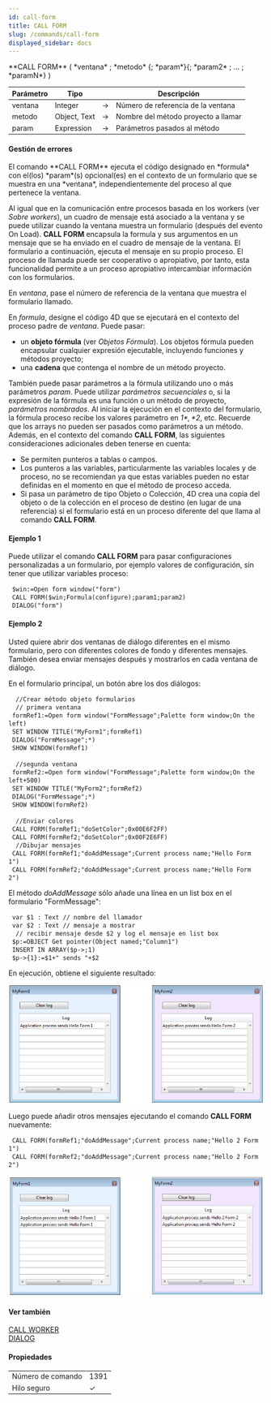 ```yaml
---
id: call-form
title: CALL FORM
slug: /commands/call-form
displayed_sidebar: docs
---
```


<!--REF #_command_.CALL FORM.Syntax-->**CALL FORM** ( *ventana* ; *metodo* {; *param*}{; *param2* ; ... ; *paramN*} )<!-- END REF-->
<!--REF #_command_.CALL FORM.Params-->
| Parámetro | Tipo |  | Descripción |
| --- | --- | --- | --- |
| ventana | Integer | &#8594;  | Número de referencia de la ventana |
| metodo | Object, Text | &#8594;  | Nombre del método proyecto a llamar |
| param | Expression | &#8594;  | Parámetros pasados al método |

<!-- END REF-->

#### Gestión de errores 

<!--REF #_command_.CALL FORM.Summary-->El comando **CALL FORM** ejecuta el código designado en *formula* con el(los) *param*(s) opcional(es) en el contexto de un formulario que se muestra en una *ventana*, independientemente del proceso al que pertenece la ventana.<!-- END REF-->

Al igual que en la comunicación entre procesos basada en los workers (ver *Sobre workers*), un cuadro de mensaje está asociado a la ventana y se puede utilizar cuando la ventana muestra un formulario (después del evento On Load). **CALL FORM** encapsula la formula y sus argumentos en un mensaje que se ha enviado en el cuadro de mensaje de la ventana. El formulario a continuación, ejecuta el mensaje en su propio proceso. El proceso de llamada puede ser cooperativo o apropiativo, por tanto, esta funcionalidad permite a un proceso apropiativo intercambiar información con los formularios.

En *ventana*, pase el número de referencia de la ventana que muestra el formulario llamado.

En *formula*, designe el código 4D que se ejecutará en el contexto del proceso padre de *ventana*. Puede pasar:

* un **objeto fórmula** (ver *Objetos Fórmula*). Los objetos fórmula pueden encapsular cualquier expresión ejecutable, incluyendo funciones y métodos proyecto;
* una **cadena** que contenga el nombre de un método proyecto.

También puede pasar parámetros a la fórmula utilizando uno o más parámetros *param*. Puede utilizar *parámetros secuenciales* o, si la expresión de la fórmula es una función o un método de proyecto, *parámetros nombrados*. Al iniciar la ejecución en el contexto del formulario, la fórmula proceso recibe los valores parámetro en *$1*, *$2*, etc. Recuerde que los arrays no pueden ser pasados ​​como parámetros a un método. Además, en el contexto del comando **CALL FORM**, las siguientes consideraciones adicionales deben tenerse en cuenta:

* Se permiten punteros a tablas o campos.
* Los punteros a las variables, particularmente las variables locales y de proceso, no se recomiendan ya que estas variables pueden no estar definidas en el momento en que el método de proceso acceda.
* Si pasa un parámetro de tipo Objeto o Colección, 4D crea una copia del objeto o de la colección en el proceso de destino (en lugar de una referencia) si el formulario está en un proceso diferente del que llama al comando **CALL FORM**.

#### Ejemplo 1 

Puede utilizar el comando **CALL FORM** para pasar configuraciones personalizadas a un formulario, por ejemplo valores de configuración, sin tener que utilizar variables proceso:

```4d
 $win:=Open form window("form")
 CALL FORM($win;Formula(configure);param1;param2)
 DIALOG("form")
```

#### Ejemplo 2 

Usted quiere abrir dos ventanas de diálogo diferentes en el mismo formulario, pero con diferentes colores de fondo y diferentes mensajes. También desea enviar mensajes después y mostrarlos en cada ventana de diálogo.

En el formulario principal, un botón abre los dos diálogos:

```4d
  //Crear método objeto formularios
  // primera ventana
 formRef1:=Open form window("FormMessage";Palette form window;On the left)
 SET WINDOW TITLE("MyForm1";formRef1)
 DIALOG("FormMessage";*)
 SHOW WINDOW(formRef1)
 
  //segunda ventana
 formRef2:=Open form window("FormMessage";Palette form window;On the left+500)
 SET WINDOW TITLE("MyForm2";formRef2)
 DIALOG("FormMessage";*)
 SHOW WINDOW(formRef2)
 
  //Enviar colores
 CALL FORM(formRef1;"doSetColor";0x00E6F2FF)
 CALL FORM(formRef2;"doSetColor";0x00F2E6FF)
  //Dibujar mensajes
 CALL FORM(formRef1;"doAddMessage";Current process name;"Hello Form 1")
 CALL FORM(formRef2;"doAddMessage";Current process name;"Hello Form 2")
```

El método *doAddMessage* sólo añade una línea en un list box en el formulario "FormMessage":

```4d
 var $1 : Text // nombre del llamador
 var $2 : Text // mensaje a mostrar
  // recibir mensaje desde $2 y log el mensaje en list box
 $p:=OBJECT Get pointer(Object named;"Column1")
 INSERT IN ARRAY($p->;1)
 $p->{1}:=$1+" sends "+$2
```

En ejecución, obtiene el siguiente resultado:

![](../assets/en/commands/pict2896824.en.png)

Luego puede añadir otros mensajes ejecutando el comando **CALL FORM** nuevamente:

```4d
 CALL FORM(formRef1;"doAddMessage";Current process name;"Hello 2 Form 1")
 CALL FORM(formRef2;"doAddMessage";Current process name;"Hello 2 Form 2")
```

![](../assets/en/commands/pict2896833.en.png)

#### Ver también 

  
[CALL WORKER](call-worker.md)  
[DIALOG](../commands/dialog.md)  

#### Propiedades

|  |  |
| --- | --- |
| Número de comando | 1391 |
| Hilo seguro | &check; |


